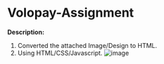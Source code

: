 # Volopay-Assignment
**Description:**

1. Converted the attached Image/Design to HTML.
2. Using HTML/CSS/Javascript.
![image](https://user-images.githubusercontent.com/82273040/116359035-f0a72000-a81b-11eb-8a04-d1d178f74146.png)
